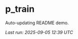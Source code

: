 # p_train

Auto-updating README demo.

<!--START_SECTION:status-->
_Last run: 2025-09-05 12:39 UTC_
<!--END_SECTION:status-->






















































































































































































































































































































































































